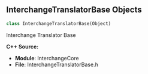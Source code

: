 ## InterchangeTranslatorBase Objects

```python
class InterchangeTranslatorBase(Object)
```

Interchange Translator Base

**C++ Source:**

- **Module**: InterchangeCore
- **File**: InterchangeTranslatorBase.h

<a id="unreal.InterchangeBaseNode"></a>